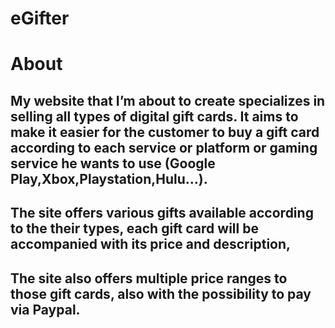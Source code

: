 # eGifter

# About

## My website that I’m about to create specializes in selling all types of digital gift cards. It aims to make it easier for the customer to buy a gift card according to each service or platform or gaming service he wants to use (Google Play,Xbox,Playstation,Hulu…).
## The site offers various gifts available according to the their types, each gift card will be accompanied with its price and description,
## The site also offers multiple price ranges to those gift cards, also with the possibility to pay via Paypal.
